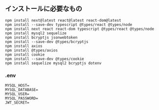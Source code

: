 <h2>インストールに必要なもの</h2>
<code>npm install next@latest react@latest react-dom@latest
npm install --save-dev typescript @types/react @types/node
npm install next react react-dom typescript @types/react @types/node
npm install mysql2 sequelize
npm install bcryptjs jsonwebtoken
npm install --save-dev @types/bcryptjs
npm install axios
npm install @types/axios
npm install cookie                
npm install --save-dev @types/cookie
npm install sequelize mysql2 bcryptjs dotenv
</code>

<h3>.env</h3>
<code>MYSQL_HOST=
MYSQL_DATABASE=
MYSQL_USER=
MYSQL_PASSWORD=
JWT_SECRET=
</code>
